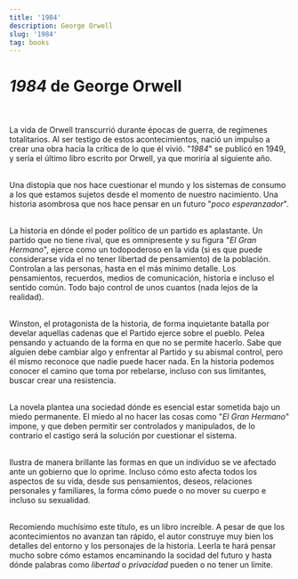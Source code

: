 ```yaml
---
title: '1984'
description: George Orwell
slug: '1984'
tag: books
---
```


# *1984* de George Orwell <br/><br/>

La vida de Orwell transcurrió durante épocas de guerra, de regímenes totalitarios. Al ser testigo de estos acontecimientos, nació un impulso a crear una obra hacia la crítica de lo que él vivió. "*1984*" se publicó en 1949, y sería el último libro escrito por Orwell, ya que moriría al siguiente año. <br/><br/>
    
Una distopía que nos hace cuestionar el mundo y los sistemas de consumo a los que 
estamos sujetos desde el momento de nuestro nacimiento. Una historia asombrosa que nos hace pensar en un futuro "*poco esperanzador*". <br/><br/>

La historia en dónde el poder político de un partido es aplastante. Un partido que no tiene rival, que es omnipresente y su figura "*El Gran Hermano*", ejerce como un todopoderoso en la vida (si es que puede considerarse vida el no tener libertad de pensamiento) de la población.
Controlan a las personas, hasta en el más mínimo detalle. Los pensamientos, recuerdos, medios de comunicación, historia e incluso el sentido común. Todo bajo control de unos cuantos (nada lejos de la realidad). <br/><br/>

Winston, el protagonista de la historia, de forma inquietante batalla por develar aquellas cadenas que el Partido ejerce sobre el pueblo. Pelea pensando y actuando de la forma en que no se permite hacerlo. Sabe que alguien debe cambiar algo y enfrentar al Partido y su abismal control, pero él mismo reconoce que nadie puede hacer nada.  En la historia podemos conocer el camino que toma por rebelarse, incluso con sus limitantes, buscar crear una resistencia.
<br/><br/>

La novela plantea una sociedad dónde es esencial estar sometida bajo un miedo permanente. El miedo al no hacer las cosas como "*El Gran Hermano*" impone, y que deben permitir ser controlados y manipulados, de lo contrario el castigo será la solución por cuestionar el sistema. <br/><br/>

Ilustra de manera brillante las formas en que un individuo se ve afectado ante un gobierno que lo oprime. Incluso cómo esto afecta todos los aspectos de su vida, desde sus pensamientos, deseos, relaciones personales y familiares, la forma cómo puede o no mover su cuerpo e incluso su sexualidad. <br/><br/>

Recomiendo muchísimo este título, es un libro increíble. A pesar de que los acontecimientos no avanzan tan rápido, el autor construye muy bien los detalles del entorno y los personajes de la historia. Leerla te hará pensar mucho sobre cómo estamos encaminando la socidad del futuro y hasta dónde palabras como *libertad* o *privacidad* pueden o no tener un límite. 